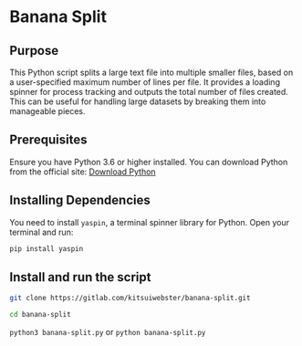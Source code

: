 # Banana Split

## Purpose

This Python script splits a large text file into multiple smaller files, based on a user-specified maximum number of lines per file. It provides a loading spinner for process tracking and outputs the total number of files created. This can be useful for handling large datasets by breaking them into manageable pieces.

## Prerequisites

Ensure you have Python 3.6 or higher installed. You can download Python from the official site: [Download Python](https://www.python.org/downloads/)

## Installing Dependencies

You need to install `yaspin`, a terminal spinner library for Python. Open your terminal and run:

```bash
pip install yaspin
```

## Install and run the script

```bash
git clone https://gitlab.com/kitsuiwebster/banana-split.git
```

```bash
cd banana-split
```

`python3 banana-split.py` or `python banana-split.py`


